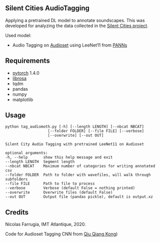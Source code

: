 Silent Cities AudioTagging
--

Applying a pretrained DL model to annotate soundscapes. 
This was developed for analyzing the data collected in the [Silent Cities project](https://osf.io/h285u/).

Used model: 
- Audio Tagging on [Audioset](https://research.google.com/audioset/) using LeeNet11 from [PANNs](https://github.com/qiuqiangkong/audioset_tagging_cnn)

Requirements
--
- [pytorch](https://pytorch.org/) 1.4.0
- [librosa](https://librosa.github.io/librosa/)
- tqdm
- pandas
- numpy
- matplotlib

Usage
--
    python tag_audiomoth.py [-h] [--length LENGTH] [--nbcat NBCAT]
                       [--folder FOLDER] [--file FILE] [--verbose]
                       [--overwrite] [--out OUT]

    Silent City Audio Tagging with pretrained LeeNet11 on Audioset

    optional arguments:
    -h, --help       show this help message and exit
    --length LENGTH  Segment length
    --nbcat NBCAT    Maximum number of categories for writing annotated csv
    --folder FOLDER  Path to folder with wavefiles, will walk through subfolders
    --file FILE      Path to file to process
    --verbose        Verbose (default False = nothing printed)
    --overwrite      Overwrite files (default False)
    --out OUT        Output file (pandas pickle), default is output.xz
    

Credits
--
Nicolas Farrugia, IMT Atlantique, 2020. 

Code for Audioset Tagging CNN from [Qiu Qiang Kong](https://github.com/qiuqiangkong/audioset_tagging_cnn))
